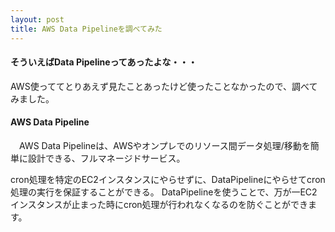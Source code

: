 ```yaml
---
layout: post
title: AWS Data Pipelineを調べてみた
---
```


#### そういえばData Pipelineってあったよな・・・

AWS使っててとりあえず見たことあったけど使ったことなかったので、調べてみました。

#### AWS Data Pipeline

　AWS Data Pipelineは、AWSやオンプレでのリソース間データ処理/移動を簡単に設計できる、フルマネージドサービス。

cron処理を特定のEC2インスタンスにやらせずに、DataPipelineにやらせてcron処理の実行を保証することができる。
DataPipelineを使うことで、万が一EC2インスタンスが止まった時にcron処理が行われなくなるのを防ぐことができます。
